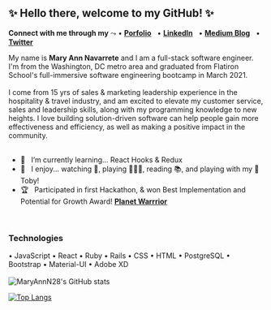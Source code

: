 ## ✨ Hello there, welcome to my GitHub! ✨


**Connect with me through my** ⤳ • [**Porfolio**](http://www.maryannnav.com) &nbsp; 
• [**LinkedIn**](https://www.linkedin.com/in/maryannnavarrete/) &nbsp; 
• [**Medium Blog**](https://maryann-navarrete.medium.com/) &nbsp; 
• [**Twitter**](https://twitter.com/MaryAnnN28) &nbsp; 
<br/>

My name is **Mary Ann Navarrete** and I am a full-stack software engineer. I'm from the Washington, DC metro area and graduated from Flatiron School's full-immersive software engineering bootcamp in March 2021. 
<br/>
<br/>
I come from 15 yrs of sales & marketing leadership experience in the hospitality & travel industry, and am excited to elevate my customer service, sales and leadership skills, along with my programming knowledge to new heights. I love building solution-driven software can help people gain more effectiveness and efficiency, as well as making a positive impact in the community. 
<br/><br/>
- 🌱 &nbsp; I’m currently learning... React Hooks & Redux <br />
- 🥳 &nbsp; I enjoy... watching 🏀, playing 🏌🏻‍♀️, reading 📚, and playing with my 🐶  Toby! <br />
- 🏆 &nbsp; Participated in first Hackathon, & won Best Implementation and Potential for Growth Award! [**Planet Warrrior**](https://planetwarriors.netlify.app/)
<br/>

### **Technologies**
•  JavaScript
•  React 
•  Ruby
•  Rails
•  CSS
•  HTML
•  PostgreSQL
•  Bootstrap
•  Material-UI
•  Adobe XD
<br /><br/>
![MaryAnnN28's GitHub stats](https://github-readme-stats.vercel.app/api?username=maryannn28&show_icons=true&theme=tokyonight)

[![Top Langs](https://github-readme-stats.vercel.app/api/top-langs/?username=maryannn28&layout=compact&show_icons=true&theme=tokyonight)](https://github.com/maryannn28/github-readme-stats)









